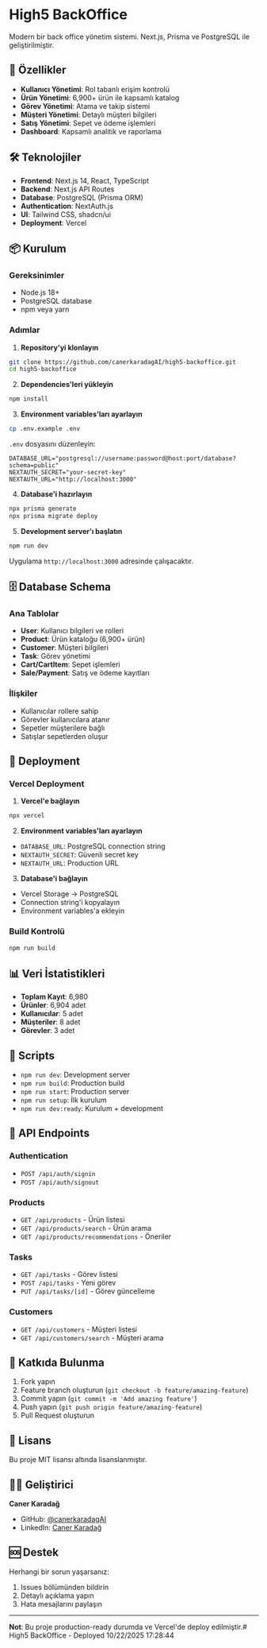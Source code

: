 # High5 BackOffice

Modern bir back office yönetim sistemi. Next.js, Prisma ve PostgreSQL ile geliştirilmiştir.

## 🚀 Özellikler

- **Kullanıcı Yönetimi**: Rol tabanlı erişim kontrolü
- **Ürün Yönetimi**: 6,900+ ürün ile kapsamlı katalog
- **Görev Yönetimi**: Atama ve takip sistemi
- **Müşteri Yönetimi**: Detaylı müşteri bilgileri
- **Satış Yönetimi**: Sepet ve ödeme işlemleri
- **Dashboard**: Kapsamlı analitik ve raporlama

## 🛠️ Teknolojiler

- **Frontend**: Next.js 14, React, TypeScript
- **Backend**: Next.js API Routes
- **Database**: PostgreSQL (Prisma ORM)
- **Authentication**: NextAuth.js
- **UI**: Tailwind CSS, shadcn/ui
- **Deployment**: Vercel

## 📦 Kurulum

### Gereksinimler
- Node.js 18+
- PostgreSQL database
- npm veya yarn

### Adımlar

1. **Repository'yi klonlayın**
```bash
git clone https://github.com/canerkaradagAI/high5-backoffice.git
cd high5-backoffice
```

2. **Dependencies'leri yükleyin**
```bash
npm install
```

3. **Environment variables'ları ayarlayın**
```bash
cp .env.example .env
```

`.env` dosyasını düzenleyin:
```env
DATABASE_URL="postgresql://username:password@host:port/database?schema=public"
NEXTAUTH_SECRET="your-secret-key"
NEXTAUTH_URL="http://localhost:3000"
```

4. **Database'i hazırlayın**
```bash
npx prisma generate
npx prisma migrate deploy
```

5. **Development server'ı başlatın**
```bash
npm run dev
```

Uygulama `http://localhost:3000` adresinde çalışacaktır.

## 🗄️ Database Schema

### Ana Tablolar
- **User**: Kullanıcı bilgileri ve rolleri
- **Product**: Ürün kataloğu (6,900+ ürün)
- **Customer**: Müşteri bilgileri
- **Task**: Görev yönetimi
- **Cart/CartItem**: Sepet işlemleri
- **Sale/Payment**: Satış ve ödeme kayıtları

### İlişkiler
- Kullanıcılar rollere sahip
- Görevler kullanıcılara atanır
- Sepetler müşterilere bağlı
- Satışlar sepetlerden oluşur

## 🚀 Deployment

### Vercel Deployment

1. **Vercel'e bağlayın**
```bash
npx vercel
```

2. **Environment variables'ları ayarlayın**
- `DATABASE_URL`: PostgreSQL connection string
- `NEXTAUTH_SECRET`: Güvenli secret key
- `NEXTAUTH_URL`: Production URL

3. **Database'i bağlayın**
- Vercel Storage → PostgreSQL
- Connection string'i kopyalayın
- Environment variables'a ekleyin

### Build Kontrolü
```bash
npm run build
```

## 📊 Veri İstatistikleri

- **Toplam Kayıt**: 6,980
- **Ürünler**: 6,904 adet
- **Kullanıcılar**: 5 adet
- **Müşteriler**: 8 adet
- **Görevler**: 3 adet

## 🔧 Scripts

- `npm run dev`: Development server
- `npm run build`: Production build
- `npm run start`: Production server
- `npm run setup`: İlk kurulum
- `npm run dev:ready`: Kurulum + development

## 📝 API Endpoints

### Authentication
- `POST /api/auth/signin`
- `POST /api/auth/signout`

### Products
- `GET /api/products` - Ürün listesi
- `GET /api/products/search` - Ürün arama
- `GET /api/products/recommendations` - Öneriler

### Tasks
- `GET /api/tasks` - Görev listesi
- `POST /api/tasks` - Yeni görev
- `PUT /api/tasks/[id]` - Görev güncelleme

### Customers
- `GET /api/customers` - Müşteri listesi
- `GET /api/customers/search` - Müşteri arama

## 🤝 Katkıda Bulunma

1. Fork yapın
2. Feature branch oluşturun (`git checkout -b feature/amazing-feature`)
3. Commit yapın (`git commit -m 'Add amazing feature'`)
4. Push yapın (`git push origin feature/amazing-feature`)
5. Pull Request oluşturun

## 📄 Lisans

Bu proje MIT lisansı altında lisanslanmıştır.

## 👨‍💻 Geliştirici

**Caner Karadağ**
- GitHub: [@canerkaradagAI](https://github.com/canerkaradagAI)
- LinkedIn: [Caner Karadağ](https://linkedin.com/in/canerkaradag)

## 🆘 Destek

Herhangi bir sorun yaşarsanız:
1. Issues bölümünden bildirin
2. Detaylı açıklama yapın
3. Hata mesajlarını paylaşın

---

**Not**: Bu proje production-ready durumda ve Vercel'de deploy edilmiştir.#   H i g h 5   B a c k O f f i c e   -   D e p l o y e d   1 0 / 2 2 / 2 0 2 5   1 7 : 2 8 : 4 4  
 